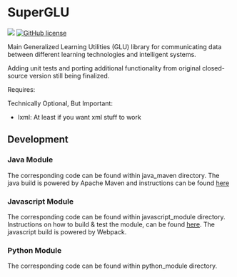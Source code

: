 # SuperGLU

![](https://api.travis-ci.org/GeneralizedLearningUtilities/SuperGLU.svg?branch=master)
[![GitHub license](https://img.shields.io/github/license/GeneralizedLearningUtilities/SuperGLU.svg)](https://github.com/GeneralizedLearningUtilities/SuperGLU)

Main Generalized Learning Utilities (GLU) library for communicating data between different learning technologies and intelligent systems.

Adding unit tests and porting additional functionality from original closed-source version still being finalized.

Requires:

Technically Optional, But Important:
- lxml: At least if you want xml stuff to work

## Development

### Java Module
The corresponding code can be found within java_maven directory. The java build is powered by Apache Maven 
and instructions can be found [here](java_maven/readme.md)

### Javascript Module
The corresponding code can be found within javascript_module directory. Instructions on how to build & test the module, 
can be found [here](javascript_module/readme.md). The javascript build is powered by Webpack.

### Python Module
The corresponding code can be found within python_module directory.
